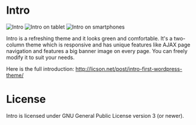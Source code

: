Intro
====================

![Intro](http://store.licson.net/blog/intro.png)
![Intro on tablet](http://store.licson.net/blog/intro-2.png)
![Intro on smartphones](http://store.licson.net/blog/intro-3.png)

Intro is a refreshing theme and it looks green and comfortable. It's a two-column theme which is responsive
and has unique features like AJAX page navigation and features a big banner image on every page. You can freely
modify it to suit your needs.

Here is the full introduction: <http://licson.net/post/intro-first-wordpress-theme/>

License
==========

Intro is licensed under GNU General Public License version 3 (or newer).
